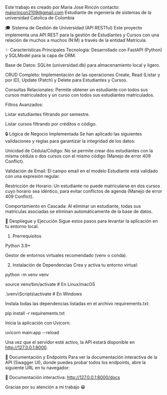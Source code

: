 Este trabajo es creado por Maria Jose Rincón 
contacto: majorincon2109@gmail.com
Estudiante de ingenieria de sistemas de la universidad Catolica de Colombia 

🎓 Sistema de Gestión de Universidad (API RESTful)
Este proyecto implementa una API REST para la gestión de Estudiantes y Cursos con una relación de muchos a muchos (N:M) a través de la entidad Matrícula.

✨ Características Principales
Tecnología: Desarrollado con FastAPI (Python) y SQLModel para la capa de ORM.

Base de Datos: SQLite (universidad.db) para almacenamiento local y ligero.

CRUD Completo: Implementación de las operaciones Create, Read (Listar y por ID), Update (Patch) y Delete para Estudiantes y Cursos.

Consultas Relacionales: Permite obtener un estudiante con todos sus cursos matriculados y un curso con todos sus estudiantes matriculados.

Filtros Avanzados:

Listar estudiantes filtrando por semestre.

Listar cursos filtrando por créditos o código.

🔒 Lógica de Negocio Implementada
Se han aplicado las siguientes validaciones y reglas para garantizar la integridad de los datos:

Unicidad de Cédula/Código: No se permite crear dos estudiantes con la misma cédula o dos cursos con el mismo código (Manejo de error 409 Conflict).

Validación de Email: El campo email en el modelo Estudiante está validado con una expresión regular.

Restricción de Horario: Un estudiante no puede matricularse en dos cursos cuyo horario sea idéntico, para evitar conflictos de agenda (Manejo de error 409 Conflict).

Comportamiento en Cascada: Al eliminar un estudiante, todas sus matrículas asociadas se eliminan automáticamente de la base de datos.

🚀 Despliegue y Ejecución
Sigue estos pasos para levantar la aplicación en tu entorno local.

1. Prerrequisitos

Python 3.9+

Gestor de entornos virtuales recomendado (venv o conda).

2. Instalación de Dependencias
Crea y activa tu entorno virtual:

python -m venv venv

source venv/bin/activate  # En Linux/macOS

.\venv\Scripts\activate   # En Windows


Instala todas las dependencias listadas en el archivo requirements.txt:

pip install -r requirements.txt


Inicia la aplicación con Uvicorn:

uvicorn main:app --reload

Una vez que el servidor esté activo, la API estará disponible en http://127.0.0.1:8000.

📖 Documentación y Endpoints
Para ver la documentación interactiva de la API (Swagger UI), donde puedes probar todos los endpoints, abre la siguiente URL en tu navegador:

🔗 Documentación interactiva: http://127.0.0.1:8000/docs

Gracias por su atención a mi trabajo 😁
